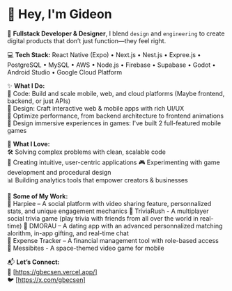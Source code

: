 # 👋 Hey, I'm Gideon  

🚀 **Fullstack Developer & Designer**,  I blend `design` and `engineering` to create digital products that don’t just function—they feel right.

💻 **Tech Stack:** React Native (Expo) • Next.js • Nest.js • Expree.js • PostgreSQL • MySQL • AWS • Node.js • Firebase • Supabase • Godot • Android Studio • Google Cloud Platform

✨ **What I Do:**  
🔹 Code: Build and scale mobile, web, and cloud platforms (Maybe frontend, backend, or just APIs)  
🔹 Design: Craft interactive web & mobile apps with rich UI/UX  
🔹 Optimize performance, from backend architecture to frontend animations  
🔹 Design immersive experiences in games: I've built 2 full-featured mobile games

🎨 **What I Love:**  
🛠 Solving complex problems with clean, scalable code  
📱 Creating intuitive, user-centric applications
🎮 Experimenting with game development and procedural design  
📊 Building analytics tools that empower creators & businesses  

🚀 **Some of My Work:**  
🔹 Harpiee – A social platform with video sharing feature, personnalized stats, and unique engagement mechanics 
🔹 TriviaRush - A multiplayer social trivia game (play trivia with friends from all over the world in real-time)
🔹 DMORAU – A dating app with an advanced personnalized matching alorithm, in-app gifting, and real-time chat  
🔹 Expense Tracker – A financial management tool with role-based access  
🔹 Messibites -  A space-themed video game for mobile

📬 **Let’s Connect:**  
🔗 [https://gbecsen.vercel.app/]  
🐦 [https://x.com/gbecsen]  

<!---
gidbecxa/gidbecxa is a ✨ special ✨ repository because its `README.md` (this file) appears on your GitHub profile.
You can click the Preview link to take a look at your changes.
--->
